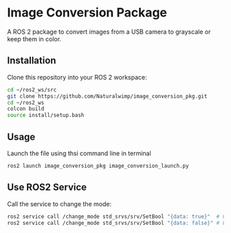 # Image Conversion Package

A ROS 2 package to convert images from a USB camera to grayscale or keep them in color.

## Installation
Clone this repository into your ROS 2 workspace:
```bash
cd ~/ros2_ws/src
git clone https://github.com/Naturalwimp/image_conversion_pkg.git
cd ~/ros2_ws
colcon build
source install/setup.bash
```
## Usage
Launch the file using thsi command line in terminal
```bash
ros2 launch image_conversion_pkg image_conversion_launch.py
```

## Use ROS2 Service 
Call the service to change the mode:
```bash
ros2 service call /change_mode std_srvs/srv/SetBool "{data: true}"  # For grayscale
ros2 service call /change_mode std_srvs/srv/SetBool "{data: false}" # For color
```
